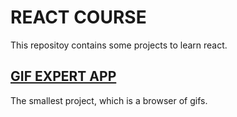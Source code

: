 # REACT COURSE

This repositoy contains some projects to learn react.

## [GIF EXPERT APP](https://retm-gif-expert.netlify.app 'check the website')

The smallest project, which is a browser of gifs.
